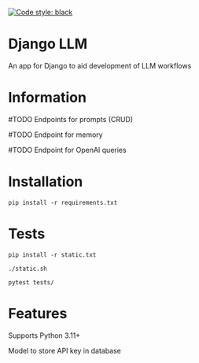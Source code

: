 [![Code style: black](https://img.shields.io/badge/code%20style-black-000000.svg)](https://github.com/psf/black)

# Django LLM
An app for Django to aid development of LLM workflows

# Information
#TODO Endpoints for prompts (CRUD)

#TODO Endpoint for memory

#TODO Endpoint for OpenAI queries
# Installation
`pip install -r requirements.txt` 

# Tests
`pip install -r static.txt`

`./static.sh`

`pytest tests/`

# Features
Supports Python 3.11+

Model to store API key in database

 